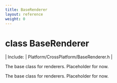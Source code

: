 ```yaml
---
title: BaseRenderer
layout: reference
weight: 0
---
```

class BaseRenderer
===

| Include: | Platform/CrossPlatform/BaseRenderer.h |

The base class for renderers. Placeholder for now.
  



The base class for renderers. Placeholder for now.
  

